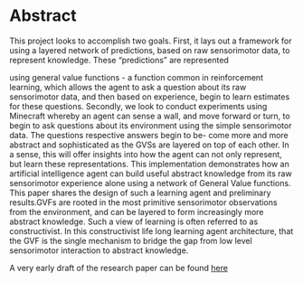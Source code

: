 # Abstract
This project looks to accomplish two goals. First, it lays out a framework for using a layered network of predictions, based on raw sensorimotor data, to represent knowledge. These “predictions” are represented 

using general value functions - a function common in reinforcement learning, which allows the agent to ask a question about its raw sensorimotor data, and then based on experience, begin to learn estimates for these questions. Secondly, we look to conduct experiments using Minecraft whereby an agent can sense a wall, and move forward or turn, to begin to ask questions
about its environment using the simple sensorimotor data. The questions respective answers begin to be- come more and more abstract and sophisticated as the GVSs are layered on top of each other. In a sense, this will offer insights into how the agent can not only represent, but learn these representations. This implementation demonstrates how an artificial intelligence agent can build useful abstract knowledge from its raw sensorimotor experience alone using a network of General Value functions. This paper shares the design of such a learning agent and preliminary results.GVFs are rooted in the most primitive sensorimotor observations from the environment, and can be layered to form increasingly more abstract knowledge. Such a view of learning is often referred to as constructivist. In this constructivist life long learning agent architecture, that the GVF is the single mechanism to bridge the gap from low level sensorimotor interaction to abstract knowledge.

A very early draft of the research paper can be found [here](RepresentingHighLevelKnowledge.pdf)
